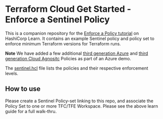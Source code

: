 # Terraform Cloud Get Started - Enforce a Sentinel Policy

This is a companion repository for the [Enforce a Policy
tutorial](https://learn.hashicorp.com/tutorials/terraform/policy-quickstart?in=terraform/cloud-get-started)
on HashiCorp Learn. It contains an example Sentinel policy and policy set to
enforce minimum Terraform versions for Terraform runs.

**Note** We have added a few additional [third generation Azure](https://github.com/hashicorp/terraform-guides/tree/master/governance/third-generation/azure) and [third generation Cloud Agnositc](https://github.com/hashicorp/terraform-guides/tree/master/governance/third-generation/cloud-agnostic) Policies as part of an Azure demo.

The [sentinel.hcl](./policies/sentinel.hcl) file lists the policies and their respective enforcement levels.

## How to use
Please create a Sentinel Policy-set linking to this repo, and associate the Policy Set to one or more TFC/TFE Workspace. Please see the above learn guide for a full walk-thru.
